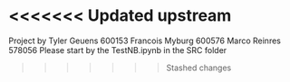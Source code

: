 <<<<<<< Updated upstream
=======
Project by 
Tyler Geuens 600153
Francois Myburg 600576
Marco Reinres 578056
Please start by the TestNB.ipynb in the SRC folder
>>>>>>> Stashed changes
